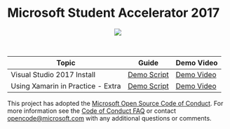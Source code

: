 # Microsoft Student Accelerator 2017 


<p align="center">
<img src="---TODO"/>
</p>

<br>


<table><thead>

<tr>
<th>Topic</th>
<th>Guide</th>
<th>Demo Video</th>
</tr>

</thead>

<tbody>

<tr>
<td>Visual Studio 2017 Install</td>
<td><a href="/Installation">Demo Script</a></td>
<td><a href="https://channel9.msdn.com/Events/Visual-Studio/Visual-Studio-2017-Launch/100#time=0h15m37s">Demo Video</a></td>
</tr>

<tr>
<td>Using Xamarin in Practice - Extra</td>
<td><a href="/XamarinCycle9">Demo Script</a></td>
<td><a href="https://channel9.msdn.com/Events/Visual-Studio/Visual-Studio-2017-Launch/100#time=1h08m15s">Demo Video</a></td>
</td>
</tr>

</tbody>

</table>

This project has adopted the [Microsoft Open Source Code of Conduct](https://opensource.microsoft.com/codeofconduct/). For more information see the [Code of Conduct FAQ](https://opensource.microsoft.com/codeofconduct/faq/) or contact [opencode@microsoft.com](mailto:opencode@microsoft.com) with any additional questions or comments.
